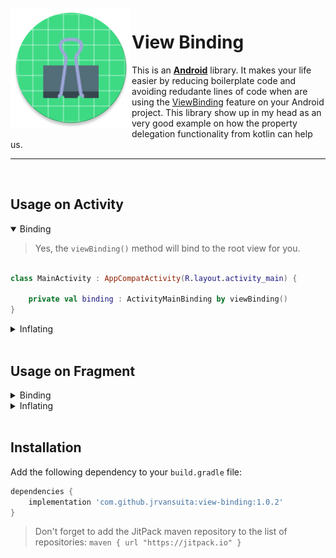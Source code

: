 <img src="app/src/main/res/mipmap-xxxhdpi/ic_launcher_round.png?raw=true" align="left" hspace="1" vspace="1">

# View Binding

This is an [**Android**](https://developer.android.com) library. It makes your life easier by reducing boilerplate code and avoiding redudante lines of code when are using the [ViewBinding](https://developer.android.com/topic/libraries/view-binding) feature on your Android project. This library show up in my head as an very good example on how the property delegation functionality from kotlin can help us.


-----

</br>

## Usage on Activity

<details open><summary>Binding</summary>

> Yes, the ```viewBinding()``` method will bind to the root view for you.

```Kotlin

class MainActivity : AppCompatActivity(R.layout.activity_main) {

    private val binding : ActivityMainBinding by viewBinding()
}

```
</details>

<details><summary>Inflating</summary>

> You don't need to set the layout calling ```setContentView()```. It will be done automatically.
```Kotlin

class MainActivity : AppCompatActivity() {

    private val binding : ActivityMainBinding by viewBinding(ViewBindingMethod.INFLATE)
    
}

```
</details>
    
</br>
    
## Usage on Fragment

<details><summary>Binding</summary>

> The ```viewBinding()``` method will track the fragment view lifecycle and destroy the ViewBinding instance for you.
```Kotlin
class MyFragment : Fragment(R.layout.fragment_layout) {

    private val binding by viewBinding<FragmentLayoutBinding>()
}
```
</details>

<details><summary>Inflating</summary>

> Using this way, it gives you the ```onCreateView```
    
```Kotlin
class MyFragment : Fragment() {

    private val binding by viewBinding<FragmentLayoutBinding>(ViewBindingMethod.INFLATE)

    override fun onCreateView(
        inflater: LayoutInflater,
        container: ViewGroup?,
        savedInstanceState: Bundle?
    ) = binding.root
}
```
</details>

</br>

## Installation
Add the following dependency to your `build.gradle` file:
```groovy
dependencies {
    implementation 'com.github.jrvansuita:view-binding:1.0.2'
}
```
> Don't forget to add the JitPack maven repository to the list of repositories: `maven { url "https://jitpack.io" }`

